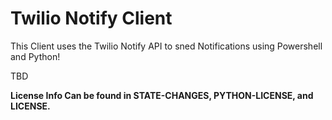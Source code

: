 # Twilio Notify Client

This Client uses the Twilio Notify API to sned Notifications using Powershell and Python!


TBD




<b>License Info Can be found in STATE-CHANGES, PYTHON-LICENSE, and LICENSE.</b>
